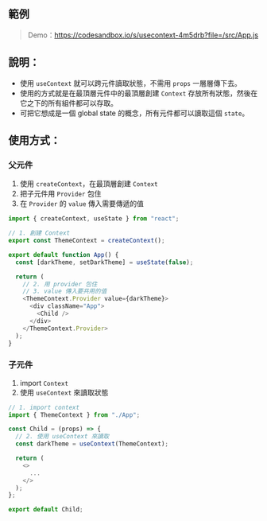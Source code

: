 ## 範例

> Demo：https://codesandbox.io/s/usecontext-4m5drb?file=/src/App.js

## 說明：

- 使用 `useContext` 就可以跨元件讀取狀態，不需用 `props` 一層層傳下去。
- 使用的方式就是在最頂層元件中的最頂層創建 `Context` 存放所有狀態，然後在它之下的所有組件都可以存取。
- 可把它想成是一個 global state 的概念，所有元件都可以讀取這個 `state`。

## 使用方式：

### 父元件

1. 使用 `createContext`，在最頂層創建 `Context`
2. 把子元件用 `Provider` 包住
3. 在 `Provider` 的 `value` 傳入需要傳遞的值

```javascript
import { createContext, useState } from "react";

// 1. 創建 Context
export const ThemeContext = createContext();

export default function App() {
  const [darkTheme, setDarkTheme] = useState(false);

  return (
    // 2. 用 provider 包住
    // 3. value 傳入要共用的值
    <ThemeContext.Provider value={darkTheme}>
      <div className="App">
        <Child />
      </div>
    </ThemeContext.Provider>
  );
}

```

### 子元件

1. import `Context`
2. 使用 `useContext` 來讀取狀態

```javascript
// 1. import context
import { ThemeContext } from "./App";

const Child = (props) => {
  // 2. 使用 useContext 來讀取
  const darkTheme = useContext(ThemeContext);

  return (
    <>
      ...
    </>
  );
};

export default Child;

```
